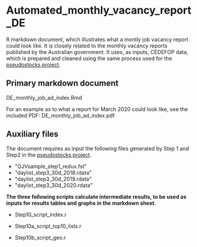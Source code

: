 # Automated_monthly_vacancy_report_DE
R markdown document, which illustrates what a montly job vacancy report could look like. It is closely related to the monthly vacancy reports published by the Australian government. 
It uses, as inputs, CEDEFOP data, which is prepared and cleaned using the same process used for the [pseudostocks project](https://github.com/OnlineJobVacanciesESSnetBigData/Pseudostocks-from-CEDEFOP-OJA). 

## Primary markdown document
DE_monthly_job_ad_index.Rmd 

For an example as to what a report for March 2020 could look like, see the included PDF:  DE_monthly_job_ad_index.pdf

## Auxiliary files
 The document requires as input the following files generated by Step 1 and Step2 in the [pseudostocks project](https://github.com/OnlineJobVacanciesESSnetBigData/Pseudostocks-from-CEDEFOP-OJA). 
- "OJVsample_step1_redux.fst"
- "daylist_step3_30d_2018.rdata" 
- "daylist_step3_30d_2019.rdata" 
- "daylist_step3_30d_2020.rdata" 

**The three following scripts calculate intermediate results, to be used as inputs for results tables and graphs in the markdown sheet.**
- Step10_script_index.r 

- Step10a_script_top10_lists.r

- Step10b_script_geo.r

